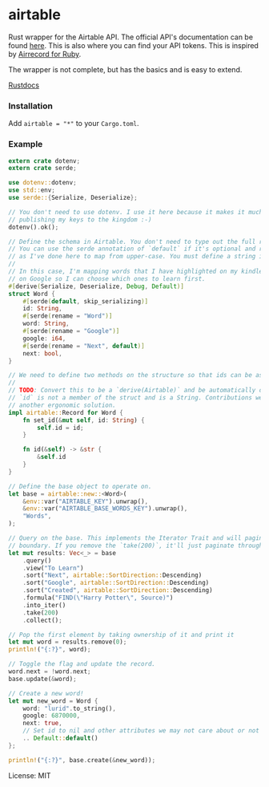 # airtable

Rust wrapper for the Airtable API.  The official API's documentation can be
found [here](https://airtable.com/api). This is also where you can find your API
tokens. This is inspired by [Airrecord for Ruby](https://github.com/sirupsen/airrecord).

The wrapper is not complete, but has the basics and is easy to extend.

[Rustdocs](https://docs.rs/airtable/)

### Installation

Add `airtable = "*"` to your `Cargo.toml`.

### Example

```rust
extern crate dotenv;
extern crate serde;

use dotenv::dotenv;
use std::env;
use serde::{Serialize, Deserialize};

// You don't need to use dotenv. I use it here because it makes it much easier to test without
// publishing my keys to the kingdom :-)
dotenv().ok();

// Define the schema in Airtable. You don't need to type out the full row schema.
// You can use the serde annotation of `default` if it's optional and rename columns,
// as I've done here to map from upper-case. You must define a string id identifier.
//
// In this case, I'm mapping words that I have highlighted on my kindle with the # of results
// on Google so I can choose which ones to learn first.
#[derive(Serialize, Deserialize, Debug, Default)]
struct Word {
    #[serde(default, skip_serializing)]
    id: String,
    #[serde(rename = "Word")]
    word: String,
    #[serde(rename = "Google")]
    google: i64,
    #[serde(rename = "Next", default)]
    next: bool,
}

// We need to define two methods on the structure so that ids can be assigned to it.
//
// TODO: Convert this to be a `derive(Airtable)` and be automatically defined but panic if the
// `id` is not a member of the struct and is a String. Contributions welcome for this or
// another ergonomic solution.
impl airtable::Record for Word {
    fn set_id(&mut self, id: String) {
        self.id = id;
    }

    fn id(&self) -> &str {
        &self.id
    }
}

// Define the base object to operate on.
let base = airtable::new::<Word>(
    &env::var("AIRTABLE_KEY").unwrap(),
    &env::var("AIRTABLE_BASE_WORDS_KEY").unwrap(),
    "Words",
);

// Query on the base. This implements the Iterator Trait and will paginate when reaching a page
// boundary. If you remove the `take(200)`, it'll just paginate through everything.
let mut results: Vec<_> = base
    .query()
    .view("To Learn")
    .sort("Next", airtable::SortDirection::Descending)
    .sort("Google", airtable::SortDirection::Descending)
    .sort("Created", airtable::SortDirection::Descending)
    .formula("FIND(\"Harry Potter\", Source)")
    .into_iter()
    .take(200)
    .collect();

// Pop the first element by taking ownership of it and print it
let mut word = results.remove(0);
println!("{:?}", word);

// Toggle the flag and update the record.
word.next = !word.next;
base.update(&word);

// Create a new word!
let mut new_word = Word {
    word: "lurid".to_string(),
    google: 6870000,
    next: true,
    // Set id to nil and other attributes we may not care about or not know yet.
    .. Default::default()
};

println!("{:?}", base.create(&new_word));
```

License: MIT
